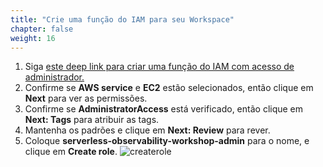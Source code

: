 ```yaml
---
title: "Crie uma função do IAM para seu Workspace"
chapter: false
weight: 16
---
```



1. Siga [este deep link para criar uma função do IAM com acesso de administrador.](https://console.aws.amazon.com/iam/home#/roles$new?step=review&commonUseCase=EC2%2BEC2&selectedUseCase=EC2&policies=arn:aws:iam::aws:policy%2FAdministratorAccess)
1. Confirme se **AWS service** e **EC2** estão selecionados, então clique em **Next** para ver as permissões.
1. Confirme se **AdministratorAccess** está verificado, então clique em **Next: Tags** para atribuir as tags.
1. Mantenha os padrões e clique em **Next: Review** para rever.
1. Coloque **serverless-observability-workshop-admin** para o nome, e clique em **Create role**.
![createrole](/images/createrole.png)